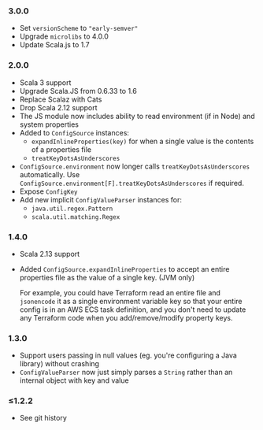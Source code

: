 ### 3.0.0

* Set `versionScheme` to `"early-semver"`
* Upgrade `microlibs` to 4.0.0
* Update Scala.js to 1.7

### 2.0.0

* Scala 3 support
* Upgrade Scala.JS from 0.6.33 to 1.6
* Replace Scalaz with Cats
* Drop Scala 2.12 support
* The JS module now includes ability to read environment (if in Node) and system properties
* Added to `ConfigSource` instances:
  * `expandInlineProperties(key)` for when a single value is the contents of a properties file
  * `treatKeyDotsAsUnderscores`
* `ConfigSource.environment` now longer calls `treatKeyDotsAsUnderscores` automatically.
  Use `ConfigSource.environment[F].treatKeyDotsAsUnderscores` if required.
* Expose `ConfigKey`
* Add new implicit `ConfigValueParser` instances for:
  * `java.util.regex.Pattern`
  * `scala.util.matching.Regex`

### 1.4.0

* Scala 2.13 support

* Added `ConfigSource.expandInlineProperties` to accept an entire properties file as the value of a single key. (JVM only)

  For example, you could have Terraform read an entire file and `jsonencode` it as a single environment variable key
  so that your entire config is in an AWS ECS task definition, and you don't need to update any Terraform code when
  you add/remove/modify property keys.


### 1.3.0

* Support users passing in null values (eg. you're configuring a Java library) without crashing
* `ConfigValueParser` now just simply parses a `String` rather than an internal object with key and value

### ≤1.2.2

* See git history
